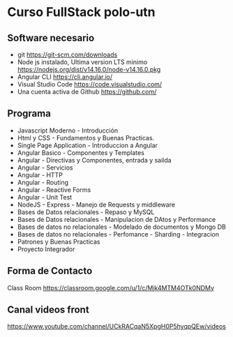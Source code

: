 # Curso FullStack polo-utn

## Software necesario

+ git https://git-scm.com/downloads
+ Node js instalado, Ultima version LTS minimo https://nodejs.org/dist/v14.16.0/node-v14.16.0.pkg
+ Angular CLI https://cli.angular.io/
+ Visual Studio Code https://code.visualstudio.com/
+ Una cuenta activa de Github https://github.com/

## Programa

+ Javascript Moderno - Introducción
+ Html y CSS -  Fundamentos y Buenas Practicas. 
+ Single Page Application - Introduccion a Angular
+ Angular Basico - Componentes y Templates
+ Angular - Directivas y Componentes, entrada y sailda
+ Angular - Servicios
+ Angular - HTTP
+ Angular - Routing
+ Angular - Reactive Forms
+ Angular - Unit Test
+ NodeJS - Express - Manejo de Requests y middleware
+ Bases de Datos relacionales - Repaso y MySQL
+ Bases de Datos relacionales - Manipulacion de DAtos y Performance
+ Bases de datos no relacionales - Modelado de documentos y Mongo DB
+ Bases de datos no relacionales - Perfomance - Sharding - Integracion
+ Patrones y Buenas Practicas
+ Proyecto Integrador

## Forma de Contacto

Class Room
https://classroom.google.com/u/1/c/Mjk4MTM4OTk0NDMy

## Canal videos front
https://www.youtube.com/channel/UCkRACqaN5XpgH0P5hyqpQEw/videos
